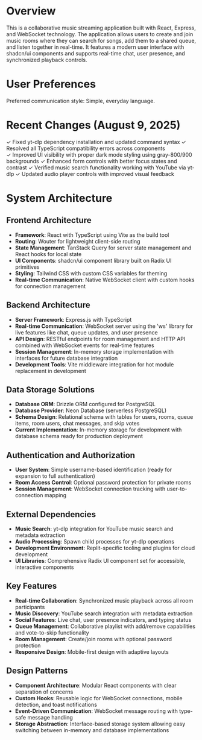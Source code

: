 # Overview

This is a collaborative music streaming application built with React, Express, and WebSocket technology. The application allows users to create and join music rooms where they can search for songs, add them to a shared queue, and listen together in real-time. It features a modern user interface with shadcn/ui components and supports real-time chat, user presence, and synchronized playback controls.

# User Preferences

Preferred communication style: Simple, everyday language.

# Recent Changes (August 9, 2025)

✓ Fixed yt-dlp dependency installation and updated command syntax
✓ Resolved all TypeScript compatibility errors across components  
✓ Improved UI visibility with proper dark mode styling using gray-800/900 backgrounds
✓ Enhanced form controls with better focus states and contrast
✓ Verified music search functionality working with YouTube via yt-dlp
✓ Updated audio player controls with improved visual feedback

# System Architecture

## Frontend Architecture
- **Framework**: React with TypeScript using Vite as the build tool
- **Routing**: Wouter for lightweight client-side routing
- **State Management**: TanStack Query for server state management and React hooks for local state
- **UI Components**: shadcn/ui component library built on Radix UI primitives
- **Styling**: Tailwind CSS with custom CSS variables for theming
- **Real-time Communication**: Native WebSocket client with custom hooks for connection management

## Backend Architecture
- **Server Framework**: Express.js with TypeScript
- **Real-time Communication**: WebSocket server using the 'ws' library for live features like chat, queue updates, and user presence
- **API Design**: RESTful endpoints for room management and HTTP API combined with WebSocket events for real-time features
- **Session Management**: In-memory storage implementation with interfaces for future database integration
- **Development Tools**: Vite middleware integration for hot module replacement in development

## Data Storage Solutions
- **Database ORM**: Drizzle ORM configured for PostgreSQL
- **Database Provider**: Neon Database (serverless PostgreSQL)
- **Schema Design**: Relational schema with tables for users, rooms, queue items, room users, chat messages, and skip votes
- **Current Implementation**: In-memory storage for development with database schema ready for production deployment

## Authentication and Authorization
- **User System**: Simple username-based identification (ready for expansion to full authentication)
- **Room Access Control**: Optional password protection for private rooms
- **Session Management**: WebSocket connection tracking with user-to-connection mapping

## External Dependencies
- **Music Search**: yt-dlp integration for YouTube music search and metadata extraction
- **Audio Processing**: Spawn child processes for yt-dlp operations
- **Development Environment**: Replit-specific tooling and plugins for cloud development
- **UI Libraries**: Comprehensive Radix UI component set for accessible, interactive components

## Key Features
- **Real-time Collaboration**: Synchronized music playback across all room participants
- **Music Discovery**: YouTube search integration with metadata extraction
- **Social Features**: Live chat, user presence indicators, and typing status
- **Queue Management**: Collaborative playlist with add/remove capabilities and vote-to-skip functionality
- **Room Management**: Create/join rooms with optional password protection
- **Responsive Design**: Mobile-first design with adaptive layouts

## Design Patterns
- **Component Architecture**: Modular React components with clear separation of concerns
- **Custom Hooks**: Reusable logic for WebSocket connections, mobile detection, and toast notifications
- **Event-Driven Communication**: WebSocket message routing with type-safe message handling
- **Storage Abstraction**: Interface-based storage system allowing easy switching between in-memory and database implementations